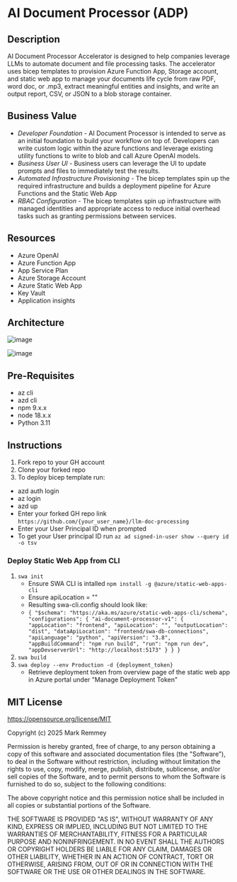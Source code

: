 # AI Document Processor (ADP)

## Description
AI Document Processor Accelerator is designed to help companies leverage LLMs to automate document and file processing tasks. The accelerator uses bicep templates to provision Azure Function App, Storage account, and static web app to manage your documents life cycle from raw PDF, word doc, or .mp3, extract meaningful entities and insights, and write an output report, CSV, or JSON to a blob storage container. 

## Business Value
- *Developer Foundation* -  AI Document Processor is intended to serve as an initial foundation to build your workflow on top of. Developers can write custom logic within the azure functions and leverage existing utility functions to write to blob and call Azure OpenAI models.
- *Business User UI* - Business users can leverage the UI to update prompts and files to immediately test the results.
- *Automated Infrastructure Provisioning* - The bicep templates spin up the required infrastructure and builds a deployment pipeline for Azure Functions and the Static Web App 
- *RBAC Configuration* - The bicep templates spin up infrastructure with managed identities and appropriate access to reduce initial overhead tasks such as granting permissions between services. 

## Resources
- Azure OpenAI
- Azure Function App
- App Service Plan
- Azure Storage Account
- Azure Static Web App
- Key Vault
- Application insights

## Architecture
![image](https://github.com/user-attachments/assets/47a64ff8-1185-48ec-904f-2cebefc26687)


![image](https://github.com/user-attachments/assets/4ef01588-fe21-46da-85cf-23c532cebee0)


## Pre-Requisites
- az cli
- azd cli
- npm 9.x.x
- node 18.x.x
- Python 3.11
  
## Instructions

1. Fork repo to your GH account
2. Clone your forked repo
3. To deploy bicep template run:
  - azd auth login
  - az login
  - azd up
  - Enter your forked GH repo link `https://github.com/{your_user_name}/llm-doc-processing`
  - Enter your User Principal ID when prompted
  - To get your User principal ID run `az ad signed-in-user show --query id -o tsv`

### Deploy Static Web App from CLI
1. `swa init`
   - Ensure SWA CLI is intalled `npm install -g @azure/static-web-apps-cli`
   - Ensure apiLocation = ""
   - Resulting swa-cli.config should look like:
   - `{
        "$schema": "https://aka.ms/azure/static-web-apps-cli/schema",
        "configurations": {
          "ai-document-processor-v1": {
            "appLocation": "frontend",
            "apiLocation": "",
            "outputLocation": "dist",
            "dataApiLocation": "frontend/swa-db-connections",
            "apiLanguage": "python",
            "apiVersion": "3.8",
            "appBuildCommand": "npm run build",
            "run": "npm run dev",
            "appDevserverUrl": "http://localhost:5173"
          }
        }
      }`
3. `swa build`
4. `swa deploy --env Production -d {deployment_token}`
     - Retrieve deployment token from overview page of the static web app in Azure portal under "Manage Deployment Token"
  
##  MIT License
https://opensource.org/license/MIT 

Copyright (c) 2025 Mark Remmey

Permission is hereby granted, free of charge, to any person obtaining a copy
of this software and associated documentation files (the "Software"), to deal
in the Software without restriction, including without limitation the rights
to use, copy, modify, merge, publish, distribute, sublicense, and/or sell
copies of the Software, and to permit persons to whom the Software is
furnished to do so, subject to the following conditions:

The above copyright notice and this permission notice shall be included in all
copies or substantial portions of the Software.

THE SOFTWARE IS PROVIDED "AS IS", WITHOUT WARRANTY OF ANY KIND, EXPRESS OR
IMPLIED, INCLUDING BUT NOT LIMITED TO THE WARRANTIES OF MERCHANTABILITY,
FITNESS FOR A PARTICULAR PURPOSE AND NONINFRINGEMENT. IN NO EVENT SHALL THE
AUTHORS OR COPYRIGHT HOLDERS BE LIABLE FOR ANY CLAIM, DAMAGES OR OTHER
LIABILITY, WHETHER IN AN ACTION OF CONTRACT, TORT OR OTHERWISE, ARISING FROM,
OUT OF OR IN CONNECTION WITH THE SOFTWARE OR THE USE OR OTHER DEALINGS IN THE
SOFTWARE.

